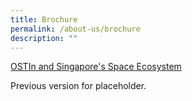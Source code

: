 ```yaml
---
title: Brochure
permalink: /about-us/brochure
description: ""
---
```

[OSTIn and Singapore's Space Ecosystem]()

Previous version for placeholder.